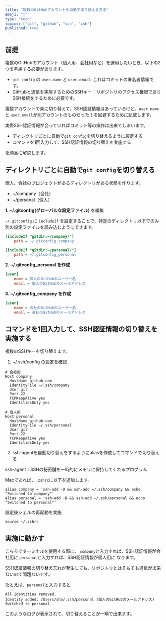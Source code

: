 ```yaml
---
title: "複数のGitHubアカウントを自動で切り替える方法"
emoji: "🔀"
type: "tech"
topics: ["git", "github", "ssh", "zsh"]
published: true
---
```


## 前提

複数のGitHubのアカウント（個人用、会社用など）を運用したいとき、以下の2つを考慮する必要があります。

- `git config` の `user.name` と `user.email`: これはコミットの署名者情報です。
- GitHubと通信を実施するためのSSHキー：リポジトリのアクセス権限でありSSH接続をするために必要です。

複数アカウントで楽に切り替えて、SSH認証情報はあっているけど、`user.name` と `user.email`が別アカウントのものだった！を回避するために記載します。

実際SSH認証情報が合っていればコミット等の操作は出来てしまいます。

- ディレクトリごとに自動で`git config`を切り替えるように設定する
- コマンドを1回入力して、SSH認証情報の切り替えを実施する

を順番に解説します。

## ディレクトリごとに自動で`git config`を切り替える

個人、会社のプロジェクトがあるディレクトリがある状態を作ります。

- ~/company（会社）
- ~/personal（個人）

**1. ~/.gitconfig(グローバルな設定ファイル)** を編集

`~/.gitconfig` に `includeIf` を設定することで、特定のディレクトリ以下でのみ別の設定ファイルを読み込むようにできます。

```ini
[includeIf "gitdir:~/company/"]
    path = ~/.gitconfig_company

[includeIf "gitdir:~/personal/"]
    path = ~/.gitconfig_personal

```

**2. ~/.gitconfig_personal を作成**

```ini
[user]
    name = 個人のGitHubのユーザー名
    email = 個人のGitHubのメールアドレス
```

**3. ~/.gitconfig_company を作成**

```ini
[user]
    name = 会社のGitHubのユーザー名
    email = 会社のGitHubのメールアドレス
```

## コマンドを1回入力して、SSH認証情報の切り替えを実施する

複数のSSHキーを切り替えます。

1. ~/.ssh/config の設定を確認

```sshconfig
# 会社用
Host company
  HostName github.com
  IdentityFile ~/.ssh/company
  User git
  Port 22
  TCPKeepAlive yes
  IdentitiesOnly yes

# 個人用
Host personal
  HostName github.com
  IdentityFile ~/.ssh/personal
  User git
  Port 22
  TCPKeepAlive yes
  IdentitiesOnly yes
```

2. ssh-agentを自動切り替えをするようにaliasを作成してコマンドで切り替える

ssh-agent：SSHの秘密鍵を一時的にメモリに保持してくれるプログラム

Macであれば、`.zshrc`に以下を追加します。

```shell
alias company = 'ssh-add -D && ssh-add ~/.ssh/company && echo "Switched to company"'
alias personal = 'ssh-add -D && ssh-add ~/.ssh/personal && echo "Switched to personal"'
```

設定後シェルの再起動を実施

```shell
source ~/.zshrc
```

## 実施に動かす

こちらでターミナルを使用する際に、
`company`と入力すれば、SSH認証情報が会社用に
`personal`と入力すれば、SSH認証情報が個人用に
なります。

SSH認証情報の切り替え忘れが発生しても、リポジトリとはそもそも通信が出来ないので問題ないです。

たとえば、`personal`と入力すると

```shell
All identities removed.
Identity added: /Users/sho/.ssh/personal (個人のGitHubのメールアドレス)
Switched to personal
```

このようなログが表示されて、切り替えることが一瞬で出来ます。
